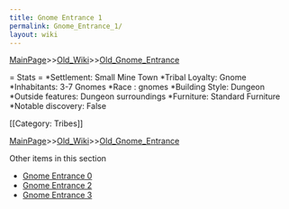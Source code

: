 ```yaml
---
title: Gnome Entrance 1
permalink: Gnome_Entrance_1/
layout: wiki
---
```


[MainPage](/keeperrl_wiki/ "wikilink")>>[Old_Wiki](/keeperrl_wiki/Old_Wiki "wikilink")>>[Old_Gnome_Entrance](/keeperrl_wiki/Old_Gnome_Entrance "wikilink")

= Stats =
*Settlement: Small Mine Town
*Tribal Loyalty: Gnome
*Inhabitants: 3-7 Gnomes
*Race : gnomes 
*Building Style: Dungeon
*Outside features: Dungeon surroundings
*Furniture:  Standard Furniture
*Notable discovery: False

[[Category: Tribes]]

[MainPage](/keeperrl_wiki/ "wikilink")>>[Old_Wiki](/keeperrl_wiki/Old_Wiki "wikilink")>>[Old_Gnome_Entrance](/keeperrl_wiki/Old_Gnome_Entrance "wikilink")

Other items in this section
-    [Gnome Entrance 0](/keeperrl_wiki/Gnome_Entrance_0 "wikilink")
-    [Gnome Entrance 2](/keeperrl_wiki/Gnome_Entrance_2 "wikilink")
-    [Gnome Entrance 3](/keeperrl_wiki/Gnome_Entrance_3 "wikilink")
